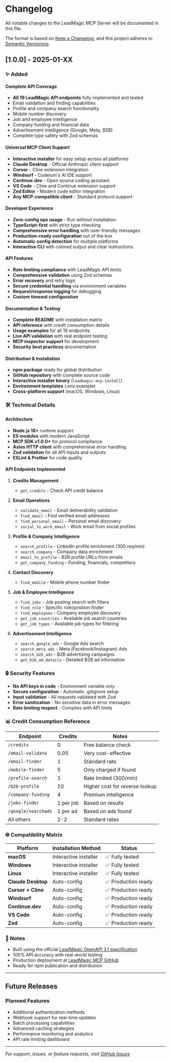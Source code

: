# Changelog

All notable changes to the LeadMagic MCP Server will be documented in this file.

The format is based on [Keep a Changelog](https://keepachangelog.com/en/1.0.0/),
and this project adheres to [Semantic Versioning](https://semver.org/spec/v2.0.0.html).

## [1.0.0] - 2025-01-XX

### ✨ Added

#### Complete API Coverage
- **All 19 LeadMagic API endpoints** fully implemented and tested
- Email validation and finding capabilities
- Profile and company search functionality  
- Mobile number discovery
- Job and employee intelligence
- Company funding and financial data
- Advertisement intelligence (Google, Meta, B2B)
- Complete type safety with Zod schemas

#### Universal MCP Client Support
- **Interactive installer** for easy setup across all platforms
- **Claude Desktop** - Official Anthropic client support
- **Cursor** - Cline extension integration
- **Windsurf** - Codeium's AI IDE support
- **Continue.dev** - Open source coding assistant
- **VS Code** - Cline and Continue extension support
- **Zed Editor** - Modern code editor integration
- **Any MCP-compatible client** - Standard protocol support

#### Developer Experience
- **Zero-config npx usage** - Run without installation
- **TypeScript-first** with strict type checking
- **Comprehensive error handling** with user-friendly messages
- **Production-ready configuration** out of the box
- **Automatic config detection** for multiple platforms
- **Interactive CLI** with colored output and clear instructions

#### API Features
- **Rate limiting compliance** with LeadMagic API limits
- **Comprehensive validation** using Zod schemas
- **Error recovery** and retry logic
- **Secure credential handling** via environment variables
- **Request/response logging** for debugging
- **Custom timeout configuration**

#### Documentation & Testing
- **Complete README** with installation matrix
- **API reference** with credit consumption details
- **Usage examples** for all 19 endpoints
- **Live API validation** with real endpoint testing
- **MCP inspector support** for development
- **Security best practices** documentation

#### Distribution & Installation
- **npm package** ready for global distribution
- **GitHub repository** with complete source code
- **Interactive installer binary** (`leadmagic-mcp-install`)
- **Environment templates** (.env.example)
- **Cross-platform support** (macOS, Windows, Linux)

### 🛠️ Technical Details

#### Architecture
- **Node.js 18+** runtime support
- **ES modules** with modern JavaScript
- **MCP SDK v1.0.0+** for protocol compliance
- **Axios HTTP client** with comprehensive error handling
- **Zod validation** for all API inputs and outputs
- **ESLint & Prettier** for code quality

#### API Endpoints Implemented
1. **Credits Management**
   - `get_credits` - Check API credit balance

2. **Email Operations** 
   - `validate_email` - Email deliverability validation
   - `find_email` - Find verified email addresses
   - `find_personal_email` - Personal email discovery
   - `social_to_work_email` - Work email from social profiles

3. **Profile & Company Intelligence**
   - `search_profile` - LinkedIn profile enrichment (300 req/min)
   - `search_company` - Company data enrichment
   - `email_to_profile` - B2B profile URLs from emails
   - `get_company_funding` - Funding, financials, competitors

4. **Contact Discovery**
   - `find_mobile` - Mobile phone number finder

5. **Job & Employee Intelligence**
   - `find_jobs` - Job posting search with filters
   - `find_role` - Specific role/position finder
   - `find_employees` - Company employee discovery
   - `get_job_countries` - Available job search countries
   - `get_job_types` - Available job types for filtering

6. **Advertisement Intelligence**
   - `search_google_ads` - Google Ads search
   - `search_meta_ads` - Meta (Facebook/Instagram) Ads
   - `search_b2b_ads` - B2B advertising campaigns
   - `get_b2b_ad_details` - Detailed B2B ad information

### 🔒 Security Features
- **No API keys in code** - Environment variable only
- **Secure configuration** - Automatic .gitignore setup
- **Input validation** - All requests validated with Zod
- **Error sanitization** - No sensitive data in error messages
- **Rate limiting respect** - Complies with API limits

### 📊 Credit Consumption Reference
| Endpoint | Credits | Notes |
|----------|---------|-------|
| `/credits` | 0 | Free balance check |
| `/email-validate` | 0.05 | Very cost-effective |
| `/email-finder` | 1 | Standard rate |
| `/mobile-finder` | 5 | Only charged if found |
| `/profile-search` | 1 | Rate limited (300/min) |
| `/b2b-profile` | 10 | Higher cost for reverse lookup |
| `/company-funding` | 4 | Premium intelligence |
| `/jobs-finder` | 1 per job | Based on results |
| `/google/searchads` | 1 per ad | Based on ads found |
| All others | 1-2 | Standard rates |

### 🌐 Compatibility Matrix
| Platform | Installation Method | Status |
|----------|-------------------|---------|
| **macOS** | Interactive installer | ✅ Fully tested |
| **Windows** | Interactive installer | ✅ Fully tested |  
| **Linux** | Interactive installer | ✅ Fully tested |
| **Claude Desktop** | Auto-config | ✅ Production ready |
| **Cursor + Cline** | Auto-config | ✅ Production ready |
| **Windsurf** | Auto-config | ✅ Production ready |
| **Continue.dev** | Auto-config | ✅ Production ready |
| **VS Code** | Auto-config | ✅ Production ready |
| **Zed** | Auto-config | ✅ Production ready |

### 📝 Notes
- Built using the official [LeadMagic OpenAPI 3.1 specification](https://github.com/LeadMagic/leadmagic-openapi)
- 100% API accuracy with real-world testing
- Production deployment at [LeadMagic MCP GitHub](https://github.com/LeadMagic/leadmagic-mcp)
- Ready for npm publication and distribution

---

## Future Releases

### Planned Features
- Additional authentication methods
- Webhook support for real-time updates
- Batch processing capabilities  
- Advanced caching strategies
- Performance monitoring and analytics
- API rate limiting dashboard

---

*For support, issues, or feature requests, visit [GitHub Issues](https://github.com/LeadMagic/leadmagic-mcp/issues)* 